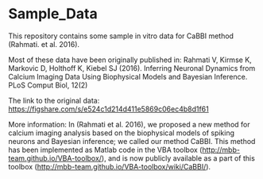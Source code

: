 # Sample_Data
This repository contains some sample in vitro data for CaBBI method (Rahmati. et al. 2016). 

Most of these data have been originally published in:
Rahmati V, Kirmse K, Markovic D, Holthoff K, Kiebel SJ (2016). Inferring Neuronal Dynamics from Calcium Imaging Data Using Biophysical Models and Bayesian Inference. PLoS Comput Biol, 12(2)

The link to the original data:
https://figshare.com/s/e524c1d214d411e5869c06ec4b8d1f61

More information:
In (Rahmati et al. 2016), we proposed a new method for calcium imaging analysis based on the biophysical models of spiking neurons and Bayesian inference; we called our method CaBBI. This method has been implemented as Matlab code in the VBA toolbox (http://mbb-team.github.io/VBA-toolbox/), and is now publicly available as a part of this toolbox (http://mbb-team.github.io/VBA-toolbox/wiki/CaBBI/).
